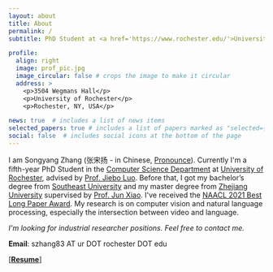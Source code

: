 ```yaml
---
layout: about
title: About
permalink: /
subtitle: PhD Student at <a href='https://www.rochester.edu/'>University of Rochester</a>

profile:
  align: right
  image: prof_pic.jpg
  image_circular: false # crops the image to make it circular
  address: >
    <p>3504 Wegmans Hall</p>
    <p>University of Rochester</p>
    <p>Rochester, NY, USA</p>

news: true  # includes a list of news items
selected_papers: true # includes a list of papers marked as "selected={true}"
social: false  # includes social icons at the bottom of the page
---
```


I am Songyang Zhang (张宋扬 - in Chinese, [Pronounce](https://translate.google.com/?sl=zh-CN&tl=en&text=%E5%BC%A0%20%E5%AE%8B%E6%89%AC&op=translate)). Currently I'm a fifth-year PhD Student in the [Computer Science Department](https://cs.rochester.edu/) at [University of Rochester](https://www.rochester.edu/), advised by [Prof. Jiebo Luo](https://www.cs.rochester.edu/u/jluo/). Before that, I got my bachelor’s degree from [Southeast University](https://www.seu.edu.cn/) and my master degree from [Zhejiang University](https://www.zju.edu.cn/) supervised by [Prof. Jun Xiao](https://person.zju.edu.cn/junx). I've received the [NAACL 2021 Best Long Paper Award](https://2021.naacl.org/blog/best-paper-awards/). My research is on computer vision and natural language processing, especially the intersection between video and language.

*I'm looking for industrial researcher positions. Feel free to contact me.*

**Email**: szhang83 AT ur DOT rochester DOT edu

\[**[Resume](assets/pdf/SongyangZhang_CV.pdf)**\] 
<!-- \[**[Wechat](assets/img/wechat.jpg)**\] -->